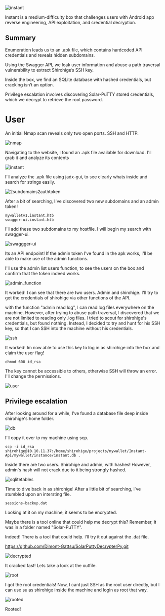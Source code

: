 ![instant](Instant_images/pwned.png)

Instant is a medium-difficulty box that challenges users with Android app reverse engineering, API exploitation, and credential decryption.

## Summary

Enumeration leads us to an .apk file, which contains hardcoded API credentials and reveals hidden subdomains.

Using the Swagger API, we leak user information and abuse a path traversal vulnerability to extract Shirohige’s SSH key.

Inside the box, we find an SQLite database with hashed credentials, but cracking isn’t an option.

Privilege escalation involves discovering Solar-PuTTY stored credentials, which we decrypt to retrieve the root password.

# User

An initial Nmap scan reveals only two open ports. SSH and HTTP.

![nmap](Instant_images/nmap.png)

Navigating to the website, I found an .apk file available for download. I'll grab it and analyze its contents

![instant](Instant_images/instant.png)

I'll analyze the .apk file using jadx-gui, to see clearly whats inside and search for strings easily.

![2subdomains2authtoken](Instant_images/2subdomains1authtoken.png)

After a bit of searching, I've discovered two new subdomains and an admin token!

```
mywalletv1.instant.htb
swagger-ui.instant.htb
```

I'll add these two subdomains to my hostfile. I will begin my search with swagger-ui.

![swaggger-ui](Instant_images/swagger-ui.png)

Its an API endpoint! If the admin token I've found in the apk works, I'll be able to make use of the admin functions.

I'll use the admin list users function, to see the users on the box and confirm that the token indeed works.

![admin_function](Instant_images/admin_function.png)

It worked! I can see that there are two users. Admin and shirohige. I'll try to get the credentials of shirohige via other functions of the API.

with the function "admin read log", I can read log files everywhere on the machine. However, after trying to abuse path traversal, I discovered that we are not limited to reading only .log files.
I tried to scout for shirohige's credentials, but found nothing. Instead, I decided to try and hunt for his SSH key, so that I can SSH into the machine without his credentials.

![ssh](Instant_images/ssh.png)

It worked! Im now able to use this key to log in as shirohige into the box and claim the user flag!

```
chmod 600 id_rsa
```
The key cannot be accessible to others, otherwise SSH will throw an error. I'll change the permissions.

![user](Instant_images/user.png)

## Privilege escalation

After looking around for a while, I've found a database file deep inside shirohige's home folder.

![db](Instant_images/db.png)

I'll copy it over to my machine using scp.

```
scp -i id_rsa shirohige@10.10.11.37:/home/shirohige/projects/mywallet/Instant-Api/mywallet/instance/instant.db .
```
Inside there are two users. Shirohige and admin, with hashes! However, admin's hash will not crack due to it being strongly hashed.

![sqlitetables](Instant_images/sqlitetables.png)

Time to dive back in as shirohige! After a little bit of searching, I've stumbled upon an intersting file.

```
sessions-backup.dat
```

Looking at it on my machine, it seems to be encrypted.

Maybe there is a tool online that could help me decrypt this? Remember, it was in a folder named "Solar-PuTTY".

Indeed! There is a tool that could help. I'll try it out against the .dat file.

https://github.com/Dimont-Gattsu/SolarPuttyDecrypterPy.git

![decrypted](Instant_images/decrypted.png)

It cracked fast! Lets take a look at the outfile.

![root](Instant_images/root.png)

I got the root credentials! Now, I cant just SSH as the root user directly, but I can use su as shirohige inside the machine and login as root that way.

![rooted](Instant_images/rooted.png)

Rooted!
